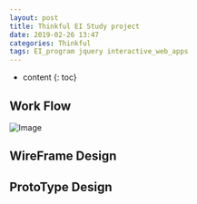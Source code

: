 ```yaml
---
layout: post
title: Thinkful EI Study project
date: 2019-02-26 13:47
categories: Thinkful
tags: EI_program jquery interactive_web_apps
---
```


* content
{: toc}



## Work Flow
![Image]('asset/thinkful/project-demo/quiz-app/d.png')


## WireFrame Design




## ProtoType Design
